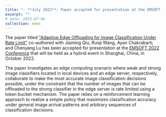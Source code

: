 ```yaml
---
title: "- **July 2022**: Paper accepted for presentation at the EMSOFT Conference"
excerpt: ""
# date: 2022-07-06
collection: news
---
```


The paper titled ["Adaptive Edge Offloading for Image Classification Under Rate Limit"]() 
co-authored with Jiaming Qiu, Ruiqi Wang, Ayan Chakrabarti, and Chenyang Lu has been 
accepted for presentation at the [EMSOFT 2022 Conference](https://esweek.org/emsoft/) 
that will be held as a hybrid event in Shanghai, China, in October 2022.   

The paper investigates an edge computing scenario where weak and strong image classifiers located in local devices and an edge server, 
respectively, collaborate to make the most accurate image classification decisions possible, under the constraint that the number
of images that can be offloaded to the strong classifier in the edge server is rate limited using a token bucket 
mechanism.  The paper relies on a reinforcement learning approach to realize a simple policy that maximizes
classification accuracy under general image arrival patterns and arbitrary sequences of classification decisions.    
